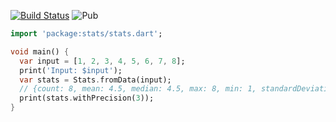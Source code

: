[![Build Status](https://travis-ci.org/kevmoo/stats.svg?branch=master)](https://travis-ci.org/kevmoo/stats)
![Pub](https://img.shields.io/pub/v/stats.svg)

```dart
import 'package:stats/stats.dart';

void main() {
  var input = [1, 2, 3, 4, 5, 6, 7, 8];
  print('Input: $input');
  var stats = Stats.fromData(input);
  // {count: 8, mean: 4.5, median: 4.5, max: 8, min: 1, standardDeviation: 2.29, rms: 5.05}
  print(stats.withPrecision(3));
}
```
